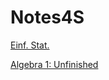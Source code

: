 # Notes4S
 
[Einf. Stat.](https://github.com/MathManuelHinz/Notes4S/blob/main/Einf.%20Stat.pdf)

[Algebra 1: Unfinished](https://github.com/MathManuelHinz/Notes4S/blob/main/Algebra%201.pdf)
